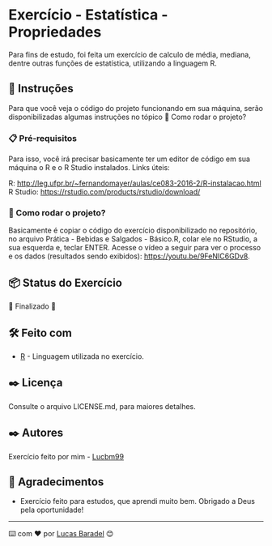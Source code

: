 # Exercício - Estatística - Propriedades 

Para fins de estudo, foi feita um exercício de calculo de média, mediana, dentre outras funções de estatística, utilizando a linguagem R. 

## 🚀 Instruções 
Para que você veja o código do projeto funcionando em sua máquina, serão disponibilizadas algumas instruções no tópico 🔧 Como rodar o projeto? 

### 📋 Pré-requisitos
Para isso, você irá precisar basicamente ter um editor de código em sua máquina o R e o R Studio instalados. 
Links úteis: 

R: http://leg.ufpr.br/~fernandomayer/aulas/ce083-2016-2/R-instalacao.html
R Studio: https://rstudio.com/products/rstudio/download/

### 🔧 Como rodar o projeto? 
Basicamente é copiar o código do exercício disponibilizado no repositório, no arquivo Prática - Bebidas e Salgados - Básico.R, colar ele no RStudio, a sua esquerda e, teclar ENTER.
Acesse o vídeo a seguir para ver o processo e os dados (resultados sendo exibidos): https://youtu.be/9FeNIC6GDv8.


## 📦 Status do Exercício
🚧  Finalizado 🚧


## 🛠️ Feito com
* [R](https://www.ufrgs.br/soft-livre-edu/software-educacional-livre-na-wikipedia/r-linguagem-de-programacao/) - Linguagem utilizada no exercício.


## ✒️ Licença 
Consulte o arquivo LICENSE.md, para maiores detalhes.

## ✒️ Autores
Exercício feito por mim - [Lucbm99](https://github.com/Lucbm99)


## 🎁 Agradecimentos
* Exercício feito para estudos, que aprendi muito bem. Obrigado a Deus pela oportunidade!


---
⌨️ com ❤️ por [Lucas Baradel](https://github.com/Lucbm99) 😊
